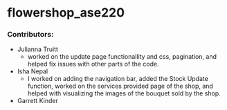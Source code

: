 # flowershop_ase220

### Contributors:
- Julianna Truitt 
  - worked on the update page functionallity and css, pagination, and helped fix issues with other parts of the code.
- Isha Nepal
    - I worked on adding the navigation bar, added the Stock Update function, worked on the services provided page of the shop, and helped with visualizing the images of the bouquet sold by the shop.
- Garrett Kinder